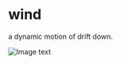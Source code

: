 # wind
a dynamic motion of drift down.

![Image text](https://github.com/real-two-k/img-folder/blob/master/gif-dandelion-wind.gif)
